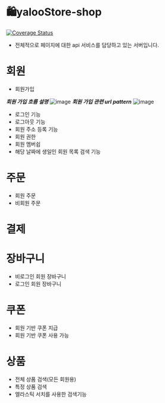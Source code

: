 # 🛍️yalooStore-shop
<a href='https://coveralls.io/github/yalooStore/yalooStore-shop?branch=main' ><img src='https://coveralls.io/repos/github/yalooStore/yalooStore-shop/badge.svg?branch=main' alt='Coverage Status' /></a>

- 전체적으로 페이지에 대한 api 서비스를 담당하고 있는 서버입니다.

# 회원
- 회원가입

***회원 가입 흐름 설명***
![image](https://github.com/yalooStore/yalooStore-shop/assets/81970382/edeb8697-b505-4dc4-bda8-11ee246d4289)
***회원 가입 관련 url pattern***
![image](https://github.com/yalooStore/yalooStore-shop/assets/81970382/c96378f0-8cd2-4faa-87b9-2d655526f295)

  
- 로그인 기능
- 로그아웃 기능
- 회원 주소 등록 기능
- 회원 권한
- 회원 멤버쉽
- 해당 날짜에 생일인 회원 목록 검색 기능

# 주문
- 회원 주문
- 비회원 주문

# 결제


# 장바구니
- 비로그인 회원 장바구니
- 로그인 회원 장바구니

# 쿠폰
- 회원 기반 쿠폰 지급
- 회원 기반 쿠폰 사용 가능

# 상품
- 전체 상품 검색(모든 회원용)
- 특정 상품 검색
- 엘라스틱 서치를 사용한 검색기능 
